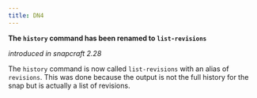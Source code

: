 ```yaml
---
title: DN4
---
```


**The `history` command has been renamed to `list-revisions`**

_introduced in snapcraft 2.28_

The `history` command is now called `list-revisions` with an alias of `revisions`.
This was done because the output is not the full history for the snap but is actually a list of revisions.


